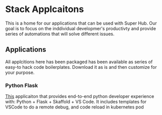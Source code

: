 # Stack Applcaitons

This is a home for our applications that can be used with Super Hub. Our goal is to focus on the inddividual developmer's productivty and provide series of automations that will solve different issues.

## Applications

All applcitions here has been packaged has been available as series of easy-to hack code boilerplates. Download it as is and then customize for your purpose.

### Python Flask

[This](apps/python-flask) applicaiton that provides end-to-end python developer experience with: Python + Flask + Skaffold + VS Code. It includes templates for VSCode to do a remote debug, and code reload in kubernetes pod

